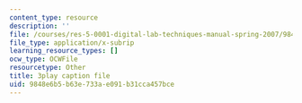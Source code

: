 ```yaml
---
content_type: resource
description: ''
file: /courses/res-5-0001-digital-lab-techniques-manual-spring-2007/9848e6b5b63e733ae091b31cca457bce_a4hLUCX893M.srt
file_type: application/x-subrip
learning_resource_types: []
ocw_type: OCWFile
resourcetype: Other
title: 3play caption file
uid: 9848e6b5-b63e-733a-e091-b31cca457bce
---
```

